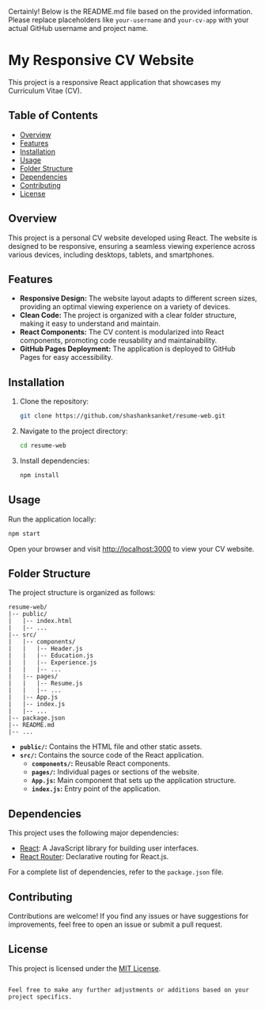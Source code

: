 Certainly! Below is the README.md file based on the provided information. Please replace placeholders like `your-username` and `your-cv-app` with your actual GitHub username and project name.

# My Responsive CV Website

This project is a responsive React application that showcases my Curriculum Vitae (CV).

## Table of Contents
- [Overview](#overview)
- [Features](#features)
- [Installation](#installation)
- [Usage](#usage)
- [Folder Structure](#folder-structure)
- [Dependencies](#dependencies)
- [Contributing](#contributing)
- [License](#license)

## Overview

This project is a personal CV website developed using React. The website is designed to be responsive, ensuring a seamless viewing experience across various devices, including desktops, tablets, and smartphones.

## Features

- **Responsive Design:** The website layout adapts to different screen sizes, providing an optimal viewing experience on a variety of devices.
- **Clean Code:** The project is organized with a clear folder structure, making it easy to understand and maintain.
- **React Components:** The CV content is modularized into React components, promoting code reusability and maintainability.
- **GitHub Pages Deployment:** The application is deployed to GitHub Pages for easy accessibility.

## Installation

1. Clone the repository:
   ```bash
   git clone https://github.com/shashanksanket/resume-web.git
   ```

2. Navigate to the project directory:
   ```bash
   cd resume-web
   ```

3. Install dependencies:
   ```bash
   npm install
   ```

## Usage

Run the application locally:

```bash
npm start
```

Open your browser and visit [http://localhost:3000](http://localhost:3000) to view your CV website.

## Folder Structure

The project structure is organized as follows:

```
resume-web/
|-- public/
|   |-- index.html
|   |-- ...
|-- src/
|   |-- components/
|   |   |-- Header.js
|   |   |-- Education.js
|   |   |-- Experience.js
|   |   |-- ...
|   |-- pages/
|   |   |-- Resume.js
|   |   |-- ...
|   |-- App.js
|   |-- index.js
|   |-- ...
|-- package.json
|-- README.md
|-- ...
```

- **`public/`:** Contains the HTML file and other static assets.
- **`src/`:** Contains the source code of the React application.
  - **`components/`:** Reusable React components.
  - **`pages/`:** Individual pages or sections of the website.
  - **`App.js`:** Main component that sets up the application structure.
  - **`index.js`:** Entry point of the application.

## Dependencies

This project uses the following major dependencies:

- [React](https://reactjs.org/): A JavaScript library for building user interfaces.
- [React Router](https://reactrouter.com/): Declarative routing for React.js.

For a complete list of dependencies, refer to the `package.json` file.

## Contributing

Contributions are welcome! If you find any issues or have suggestions for improvements, feel free to open an issue or submit a pull request.

## License

This project is licensed under the [MIT License](LICENSE).
```

Feel free to make any further adjustments or additions based on your project specifics.
